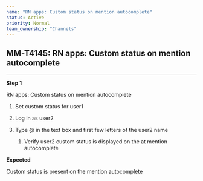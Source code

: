 ```yaml
---
name: "RN apps: Custom status on mention autocomplete"
status: Active
priority: Normal
team_ownership: "Channels"
---
```


## MM-T4145: RN apps: Custom status on mention autocomplete

---

**Step 1**

RN apps: Custom status on mention autocomplete

1. Set custom status for user1

2. Log in as user2

3. Type @ in the text box and first few letters of the user2 name

   1. Verify user2 custom status is displayed on the at mention autocomplete

**Expected**

Custom status is present on the mention autocomplete 
